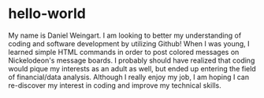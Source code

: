 # hello-world

My name is Daniel Weingart. I am looking to better my understanding of coding and software development by utilizing Github! When I was young, I learned simple HTML commands in order to post colored messages on Nickelodeon's message boards. I probably should have realized that coding would pique my interests as an adult as well, but ended up entering the field of financial/data analysis. Although I really enjoy my job, I am hoping I can re-discover my interest in coding and improve my technical skills.
